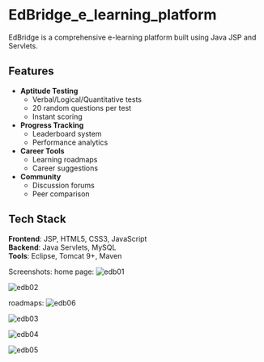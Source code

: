 # EdBridge_e_learning_platform

EdBridge is a comprehensive e-learning platform built using Java JSP and Servlets.  

## Features  
- **Aptitude Testing**  
  - Verbal/Logical/Quantitative tests  
  - 20 random questions per test  
  - Instant scoring  
- **Progress Tracking**  
  - Leaderboard system  
  - Performance analytics  
- **Career Tools**  
  - Learning roadmaps  
  - Career suggestions  
- **Community**  
  - Discussion forums  
  - Peer comparison  

## Tech Stack  
**Frontend**: JSP, HTML5, CSS3, JavaScript  
**Backend**: Java Servlets, MySQL  
**Tools**: Eclipse, Tomcat 9+, Maven  


Screenshots:
home page:
![edb01](https://github.com/user-attachments/assets/c439c692-e35a-4b78-abc5-2c3abd2243ca)

![edb02](https://github.com/user-attachments/assets/075cac9e-c127-4f1f-91fd-5cb78c73cfcd)

roadmaps:
![edb06](https://github.com/user-attachments/assets/a13a088f-ff3b-4bd5-aaf6-4e76fd93a66c)

![edb03](https://github.com/user-attachments/assets/948d3b33-6c4c-4114-a24b-0afeec4432ab)

![edb04](https://github.com/user-attachments/assets/0b8aefef-c700-45f8-a6e2-c10fed5c84f7)

![edb05](https://github.com/user-attachments/assets/2bf6873e-d230-4cd2-8c8e-8e75114404f5)

